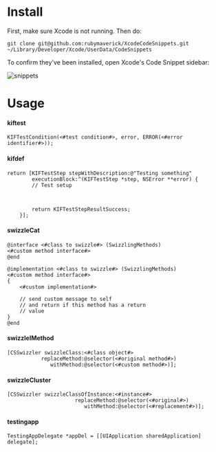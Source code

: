 Install
========

First, make sure Xcode is not running.  Then do:

```
git clone git@github.com:rubymaverick/XcodeCodeSnippets.git ~/Library/Developer/Xcode/UserData/CodeSnippets
```

To confirm they've been installed, open Xcode's Code Snippet sidebar:

![snippets](http://f.cl.ly/items/1r2u1V20201P1m191s0g/snippets.png)

Usage
======

#### kiftest

```
KIFTestCondition(<#test condition#>, error, ERROR(<#error identifier#>));
```

#### kifdef

```
return [KIFTestStep stepWithDescription:@"Testing something"
        executionBlock:^(KIFTestStep *step, NSError **error) {
        // Test setup
                                 
            
                                 
        return KIFTestStepResultSuccess;
    }];
```

#### swizzleCat

```
@interface <#class to swizzle#> (SwizzlingMethods)
<#custom method interface#>
@end

@implementation <#class to swizzle#> (SwizzlingMethods)
<#custom method interface#>
{
    <#custom implementation#>
    
    // send custom message to self
    // and return if this method has a return
    // value
}
@end
```

#### swizzleIMethod

```
[CSSwizzler swizzleClass:<#class object#>
           replaceMethod:@selector(<#original method#>)
              withMethod:@selector(<#custom method#>)];
```

#### swizzleCluster

```
[CSSwizzler swizzleClassOfInstance:<#instance#>
                      replaceMethod:@selector(<#original#>)
                         withMethod:@selector(<#replacement#>)];
```

#### testingapp

```
TestingAppDelegate *appDel = [[UIApplication sharedApplication] delegate];
```

